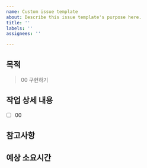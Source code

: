 ```yaml
---
name: Custom issue template
about: Describe this issue template's purpose here.
title: ''
labels: ''
assignees: ''

---
```


## 목적
<!-- 무슨 이유로 레포지토리에 기여하는지 -->
> 00 구현하기

## 작업 상세 내용
<!-- 해당 피쳐를 구현하기 위해 해야하는 세부 내용-->
- [ ] 00 

## 참고사항
<!-- 참고할 만한 레퍼런스 -->

## 예상 소요시간
<!-- 예상 소요시간  -->
<!-- 예상 마감일 -->
